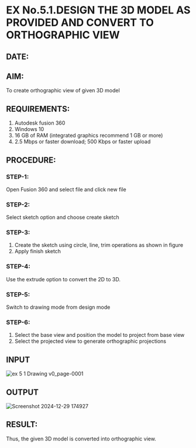 # EX No.5.1.DESIGN THE 3D MODEL AS PROVIDED AND CONVERT TO ORTHOGRAPHIC VIEW
## DATE:

## AIM: 
To create orthographic view of given 3D model

## REQUIREMENTS: 
1. Autodesk fusion 360
2. Windows 10
3. 16 GB of RAM (integrated graphics recommend 1 GB or more)
4. 2.5 Mbps or faster download; 500 Kbps or faster upload 

## PROCEDURE:

### STEP-1:
Open Fusion 360 and select file and click new file

### STEP-2:
Select sketch option and choose create sketch

### STEP-3: 
1. Create the sketch using circle, line, trim operations as shown in figure
2. Apply finish sketch 

### STEP-4:
 Use the extrude option to convert the 2D to 3D.

### STEP-5:
Switch to drawing mode from design mode 
          
### STEP-6:
1. Select the base view and position the model to project from base view 
2. Select the projected view to generate orthographic projections

## INPUT
![ex 5 1 Drawing v0_page-0001](https://github.com/user-attachments/assets/965ff7ba-f0fc-41fc-8316-64b62517915b)


## OUTPUT
![Screenshot 2024-12-29 174927](https://github.com/user-attachments/assets/76e15901-432f-47ee-b30c-e941dfd1422d)




## RESULT:
Thus, the given 3D model is converted into orthographic view.


